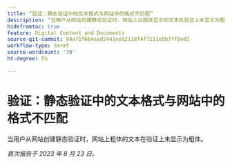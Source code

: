 ```yaml
---
title: “验证：静态验证中的文本格式与网站中的格式不匹配”
description: “当用户从网站创建静态验证时，网站上以粗体显示的文本在验证上未显示为粗体。”
hidefromtoc: true
feature: Digital Content and Documents
source-git-commit: 84a71f664ead2441ee92118f4f7111e5b7ff8ed1
workflow-type: tm+mt
source-wordcount: '78'
ht-degree: 5%

---
```



# 验证：静态验证中的文本格式与网站中的格式不匹配

<!--WF, WFP TOCs-->

当用户从网站创建静态验证时，网站上粗体的文本在验证上未显示为粗体。

_首次报告于 2023 年 8 月 23 日。_

